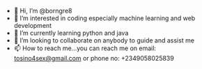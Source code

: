 - 👋 Hi, I’m @borngre8
- 👀 I’m interested in coding especially machine learning and web development
- 🌱 I’m currently learning python and java 
- 💞️ I’m looking to collaborate on anybody to guide and assist me
- 📫 How to reach me...you can reach me on email: tosino4sex@gmail.com or phone no: +2349058025839

<!---
borngre8/borngre8 is a ✨ special ✨ repository because its `README.md` (this file) appears on your GitHub profile.
You can click the Preview link to take a look at your changes.
--->
